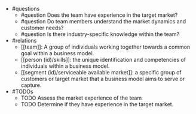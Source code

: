 - #questions
	- #question Does the team have experience in the target market?
	- #question Do team members understand the market dynamics and customer needs?
	- #question Is there industry-specific knowledge within the team?
- #relations
	- [[team]]: A group of individuals working together towards a common goal within a business model.
	- [[person (id)/skills]]: the unique identification and competencies of individuals within a business model.
	- [[segment (id)/serviceable available market]]: a specific group of customers or target market that a business model aims to serve or capture.
- #TODOs
	- TODO Assess the market experience of the team
	- TODO  Determine if they have experience in the target market.